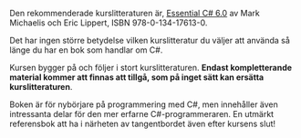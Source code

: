 <img src="https://books.google.se/books/content?id=6nuUCgAAQBAJ&printsec=frontcover&img=1&zoom=1&h=160&stbn=1" alt="" style="float:left;">

Den rekommenderade kurslitteraturen är, [Essential C# 6.0](https://books.google.se/books?id=6nuUCgAAQBAJ) av Mark Michaelis och Eric Lippert, ISBN 978-0-134-17613-0. 

Det har ingen större betydelse vilken kurslitteratur du väljer att använda så länge du har en bok som handlar om C#.

Kursen bygger på och följer i stort kurslitteraturen. __Endast kompletterande material kommer att finnas att tillgå, 
som på inget sätt kan ersätta kurslitteraturen__.

Boken är för nybörjare på programmering med C#, men innehåller även intressanta delar för den mer erfarne C#-programmeraren. 
En utmärkt referensbok att ha i närheten av tangentbordet även efter kursens slut!
